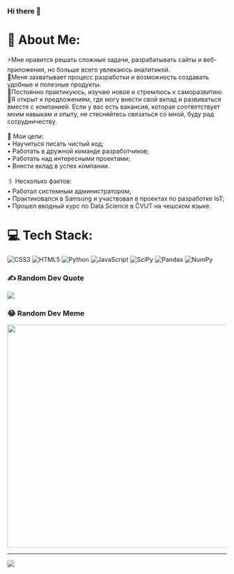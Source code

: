 ### Hi there 👋

# 💫 About Me:
⚡Мне нравится решать сложные задачи, разрабатывать сайты и веб-приложения, но больше всего увлекаюсь аналитикой.<br>🌱Меня захватывает процесс разработки и возможность создавать удобные и полезные продукты.<br>🔭Постоянно практикуюсь, изучаю новое и стремлюсь к саморазвитию.<br>🤝Я открыт к предложениям, где могу внести свой вклад и развиваться вместе с компанией. Если у вас есть вакансия, которая соответствует моим навыкам и опыту, не стесняйтесь связаться со мной, буду рад сотрудничеству.<br><br>🎯 Мои цели:<br>• Научиться писать чистый код;<br>• Работать в дружной команде разработчиков;<br>• Работать над интересными проектами;<br>• Внести вклад в успех компании.<br><br>🖇️ Несколько фактов:<br>• Работал системным администратором;<br>• Практиковался в Samsung и участвовал в проектах по разработке IoT;<br>• Прошел вводный курс по Data Science в ČVUT на чешском языке.


# 💻 Tech Stack:
![CSS3](https://img.shields.io/badge/css3-%231572B6.svg?style=flat&logo=css3&logoColor=white) ![HTML5](https://img.shields.io/badge/html5-%23E34F26.svg?style=flat&logo=html5&logoColor=white) ![Python](https://img.shields.io/badge/python-3670A0?style=flat&logo=python&logoColor=ffdd54) ![JavaScript](https://img.shields.io/badge/javascript-%23323330.svg?style=flat&logo=javascript&logoColor=%23F7DF1E) ![SciPy](https://img.shields.io/badge/SciPy-%230C55A5.svg?style=flat&logo=scipy&logoColor=%white) ![Pandas](https://img.shields.io/badge/pandas-%23150458.svg?style=flat&logo=pandas&logoColor=white) ![NumPy](https://img.shields.io/badge/numpy-%23013243.svg?style=flat&logo=numpy&logoColor=white)


### ✍️ Random Dev Quote
![](https://quotes-github-readme.vercel.app/api?type=horizontal&theme=radical)

### 😂 Random Dev Meme
<img src="https://rm.up.railway.app/" width="512px"/>

---
[![](https://visitcount.itsvg.in/api?id=VsevolodMus&icon=0&color=0)](https://visitcount.itsvg.in)

<!-- Proudly created with GPRM ( https://gprm.itsvg.in ) -->

